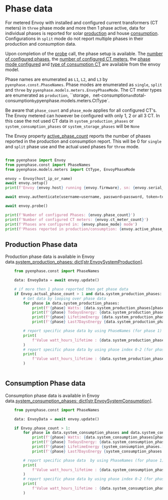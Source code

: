 # Phase data

For metered Envoy with installed and configured current transformers (CT meters) in `three` phase mode and more then 1 phase active, data for individual phases is reported for solar [production](#pyenphase.EnvoyData.system_production_phases) and house [consumption](#pyenphase.EnvoyData.system_consumption_phases). Configurations in `split` mode do not report multiple phases in their production and consumption data.

Upon completion of the [probe](usage_intro.md#data-collection) call, the phase setup is available. The [number of configured phases](#pyenphase.Envoy.phase_count), the [number of configured CT meters](#pyenphase.Envoy.ct_meter_count), the [phase mode configured](#pyenphase.Envoy.phase_mode) and [type of consumption CT](#pyenphase.Envoy.consumption_meter_type) are available from the envoy model.

Phase names are enumerated as `L1`, `L2`, and `L3` by `pyenphase.const.PhaseNames`. Phase modes are enumerated as `single`, `split` and `three` by `pyenphase.models.meters.EnvoyPhaseMode`. The CT meter types are enumerated as `production`, ``storage`, `net-consumption` and `total-consumption` by `pyenphase.models.meters.CtType`.

Be aware that `phase_count` and `phase_mode` applies for all configured CT's. The Envoy metered can however be configured with only 1, 2 or all 3 CT. In this case the not used CT data in `system_production_phases` or `system_consumption_phases` or `system_storage_phases` will be `None`

The Envoy property [active_phase_count](#pyenphase.Envoy.active_phase_count) reports the number of phases reported in the production and consumption report. This will be 0 for `single` and `split` phase use and the actual used phases for `three` mode.

```python

from pyenphase import Envoy
from pyenphase.const import PhaseNames
from pyenphase.models.meters import CtType, EnvoyPhaseMode

envoy = Envoy(host_ip_or_name)
await envoy.setup()
print(f'Envoy {envoy.host} running {envoy.firmware}, sn: {envoy.serial_number}')

await envoy.authenticate(username=username, password=password, token=token)

await envoy.probe()

print(f'Number of configured Phases: {envoy.phase_count}')
print(f'Number of configured CT meters: {envoy.ct_meter_count}')
print(f'Phases are configured in: {envoy.phase_mode} mode')
print(f'Phases reported in production/consumption: {envoy.active_phase_count} mode')

```

## Production Phase data

Production phase data is available in Envoy data.[system_production_phases: dict[str,EnvoySystemProduction]](#pyenphase.EnvoyData.system_production_phases).

```python
    from pyenphase.const import PhaseNames

    data: EnvoyData = await envoy.update()

    # if more then 1 phase reported then get phase data
    if Envoy.actual_phase_count > 1 and data.system_production_phases:
        # Get data by looping over phase data
        for phase in data.system_production_phases:
            print(f'{phase} Watts: {data.system_production_phases[phase].watts_now}')
            print(f'{phase} TodaysEnergy: {data.system_production_phases[phase].watt_hours_today}')
            print(f'{phase} LifetimeEnergy {data.system_production_phases[phase].watt_hours_lifetime}')
            print(f'{phase} Last7DaysEnergy {data.system_production_phases[phase].watt_hours_last_7_days}')

        # report specific phase data by using PhaseNames (for phase 1)
        print(
            f'Value watt_hours_lifetime : {data.system_production_phases[PhaseNames.PHASE_1].watt_hours_lifetime}'
        )
        # report specific phase data by using phase index 0-2 (for phase 1)
        print(
            f'Value watt_hours_lifetime : {data.system_production_phases[list(PhaseNames)[0]].watt_hours_lifetime}'
        )



```

## Consumption Phase data

Consumption phase data is available in Envoy data.[system_consumption_phases: dict[str,EnvoySystemConsumption]](#pyenphase.EnvoyData.system_consumption_phases).

```python
    from pyenphase.const import PhaseNames

    data: EnvoyData = await envoy.update()

    if Envoy.phase_count > 1:
        for phase in data.system_consumption_phases and data.system_consumption_phases:
            print(f'{phase} Watts: {data.system_consumption_phases[phase].watts_now}')
            print(f'{phase} TodaysEnergy: {data.system_consumption_phases[phase].watt_hours_today}')
            print(f'{phase} LifetimeEnergy {system_consumption_phases.[phase].watt_hours_lifetime}')
            print(f'{phase} Last7DaysEnergy {system_consumption_phases.[phase].watt_hours_last_7_days}')

        # report specific phase data  by using PhaseNames (for phase 1)
        print(
            f'Value watt_hours_lifetime : {data.system_consumption_phases[PhaseNames.PHASE_1].watt_hours_lifetime}'
        )
        # report specific phase data by using phase index 0-2 (for phase 1)
        print(
            f'Value watt_hours_lifetime : {data.system_consumption_phases[list(PhaseNames)[0]].watt_hours_lifetime}'
        )

```
